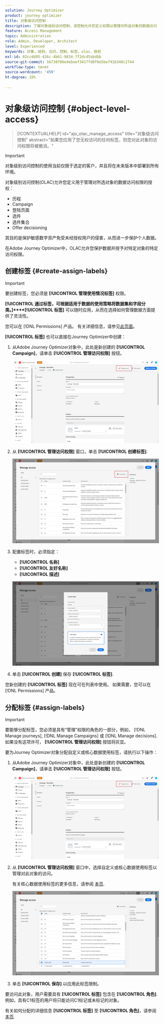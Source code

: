 ```yaml
---
solution: Journey Optimizer
product: journey optimizer
title: 对象级访问控制
description: 了解对象级别访问控制，该控制允许您定义权限以管理对所选对象的数据访问
feature: Access Management
topic: Administration
role: Admin, Developer, Architect
level: Experienced
keywords: 对象，级别，访问，控制，标签，olac，授权
exl-id: 02ccdd95-426c-4b61-9834-7f2dcd5abdbb
source-git-commit: 16738786e4ebeef3417fd0f6e5be741b348c2744
workflow-type: tm+mt
source-wordcount: '459'
ht-degree: 10%

---
```


# 对象级访问控制 {#object-level-access}

>[!CONTEXTUALHELP]
>id="ajo_olac_manage_access"
>title="对象级访问控制"
>abstract="如果您应用了您无权访问的任何标签，则您对此对象的访问权限将被撤消。"

>[!IMPORTANT]
>
>对象级别访问控制的使用当前仅限于选定的客户，并且将在未来版本中部署到所有环境。

对象级别访问控制(OLAC)允许您定义用于管理对所选对象的数据访问权限的授权：

* 历程
* Campaign
* 登陆页面
* 选件
* 选件集合
* Offer decisioning

其目的是保护敏感数字资产免受未经授权用户的侵害，从而进一步保护个人数据。

在Adobe Journey Optimizer中，OLAC允许您保护数据并授予对特定对象的特定访问权限。

## 创建标签 {#create-assign-labels}

>[!IMPORTANT]
>
>要创建标签，您必须是 **[!UICONTROL 管理使用情况标签]** 权限。

**[!UICONTROL 通过标签，可根据适用于数据的使用策略将数据集和字段分类。]****[!UICONTROL 标签]** 可以随时应用，从而在选择如何管理数据方面提供了灵活性。

您可以在 [!DNL Permissions] 产品。 有关详细信息，请参见[此页面](https://experienceleague.adobe.com/docs/experience-platform/access-control/abac/permissions-ui/labels.html)。

**[!UICONTROL 标签]** 也可以直接在Journey Optimizer中创建：

1. 从Adobe Journey Optimizer对象中，此处是新创建的 **[!UICONTROL Campaign]**，请单击 **[!UICONTROL 管理访问权限]** 按钮。

   ![](assets/olac_1.png)

1. 从 **[!UICONTROL 管理访问权限]** 窗口，单击 **[!UICONTROL 创建标签]**.

   ![](assets/olac_2.png)

1. 配置标签时，必须指定：
   * **[!UICONTROL 名称]**
   * **[!UICONTROL 友好名称]**
   * **[!UICONTROL 描述]**

   ![](assets/olac_3.png)

1. 单击 **[!UICONTROL 创建]** 保存 **[!UICONTROL 标签]**.

您新创建的 **[!UICONTROL 标签]** 现在可在列表中使用。 如果需要，您可以在 [!DNL Permissions] 产品。

## 分配标签 {#assign-labels}

>[!IMPORTANT]
>
>要能够分配标签，您必须是具有“管理”权限的角色的一部分，例如， [!DNL Manage journeys], [!DNL Manage Campaigns] 或 [!DNL Manage decisions]. 如果没有这项许可， **[!UICONTROL 管理访问权限]** 按钮将灰显。

要为Journey Optimizer对象分配自定义或核心数据使用标签，请执行以下操作：

1. 从Adobe Journey Optimizer对象中，此处是新创建的 **[!UICONTROL Campaign]**，请单击 **[!UICONTROL 管理访问权限]** 按钮。

   ![](assets/olac_1.png)

1. 从 **[!UICONTROL 管理访问权限]** 窗口中，选择自定义或核心数据使用标签以管理对此对象的访问。

   有关核心数据使用标签的更多信息，请参阅 [本页](https://experienceleague.adobe.com/docs/experience-platform/data-governance/labels/reference.html).

   ![](assets/olac_4.png)

1. 单击 **[!UICONTROL 保存]** 以应用此标签限制。

要访问此对象，用户需要具有 **[!UICONTROL 标签]** 包含在 **[!UICONTROL 角色]**.
例如，具有C1标签的用户将只能访问C1标记或未标记的对象。

有关如何分配的详细信息 **[!UICONTROL 标签]** 至 **[!UICONTROL 角色]**，请参阅 [本页](https://experienceleague.adobe.com/docs/experience-platform/access-control/abac/permissions-ui/permissions.html?lang=en#manage-labels-for-a-role).
